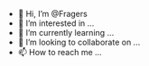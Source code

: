 - 👋 Hi, I’m @Fragers
- 👀 I’m interested in ...
- 🌱 I’m currently learning ...
- 💞️ I’m looking to collaborate on ...
- 📫 How to reach me ...

<!---
Fragers/Fragers is a ✨ special ✨ repository because its `README.md` (this file) appears on your GitHub profile.
You can click the Preview link to take a look at your changes.
--->
